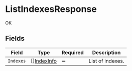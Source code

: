 # ListIndexesResponse

OK


## Fields

| Field                                           | Type                                            | Required                                        | Description                                     |
| ----------------------------------------------- | ----------------------------------------------- | ----------------------------------------------- | ----------------------------------------------- |
| `Indexes`                                       | [][IndexInfo](../../models/shared/indexinfo.md) | :heavy_minus_sign:                              | List of indexes.                                |